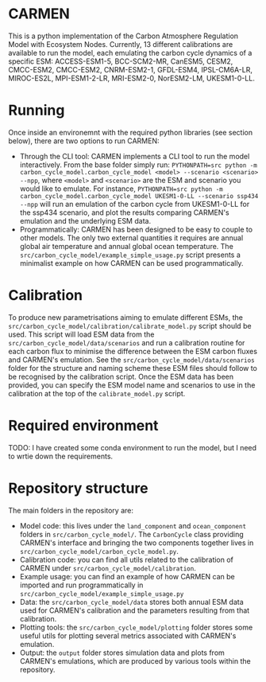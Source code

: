 # CARMEN

  

This is a python implementation of the Carbon Atmosphere Regulation Model with Ecosystem Nodes. Currently, 13 different calibrations are available to run the model, each emulating the carbon cycle dynamics of a specific ESM: ACCESS-ESM1-5, BCC-SCM2-MR, CanESM5, CESM2, CMCC-ESM2, CMCC-ESM2, CNRM-ESM2-1, GFDL-ESM4, IPSL-CM6A-LR, MIROC-ES2L, MPI-ESM1-2-LR, MRI-ESM2-0, NorESM2-LM, UKESM1-0-LL.

  
  

# Running

  

Once inside an environemnt with the required python libraries (see section below), there are two options to run CARMEN:

  

- Through the CLI tool: CARMEN implements a CLI tool to run the model interactively. From the base folder simply run: `PYTHONPATH=src python -m carbon_cycle_model.carbon_cycle_model <model> --scenario <scenario> --npp`, where `<model>` and `<scenario>` are the ESM and scenario you would like to emulate. For instance, `PYTHONPATH=src python -m carbon_cycle_model.carbon_cycle_model UKESM1-0-LL --scenario ssp434 --npp` will run an emulation of the carbon cycle from UKESM1-0-LL for the ssp434 scenario, and plot the results comparing CARMEN's emulation and the underlying ESM data.
- Programmatically: CARMEN has been designed to be easy to couple to other models. The only two external quantities it requires are annual global air temperature and annual global ocean temperature. The `src/carbon_cycle_model/example_simple_usage.py` script presents a minimalist example on how CARMEN can be used programmatically. 

# Calibration

To produce new parametrisations aiming to emulate different ESMs, the `src/carbon_cycle_model/calibration/calibrate_model.py` script should be used. This script will load ESM data from the `src/carbon_cycle_model/data/scenarios` and run a calibration routine for each carbon flux to minimise the difference between the ESM carbon fluxes and CARMEN's emulation. See the `src/carbon_cycle_model/data/scenarios` folder for the structure and naming scheme these ESM files should follow to be recognised by the calibration script. Once the ESM data has been provided, you can specify the ESM model name and scenarios to use in the calibration at the top of the `calibrate_model.py` script.
  

# Required environment
TODO: I have created some conda environment to run the model, but I need to wrtie down the requirements. 
  

# Repository structure

The main folders in the repository are:

- Model code: this lives under the `land_component` and `ocean_component` folders in `src/carbon_cycle_model/`. The `CarbonCycle` class providing CARMEN's interface and bringing the two components together lives in `src/carbon_cycle_model/carbon_cycle_model.py`.
- Calibration code: you can find all utils related to the calibration of CARMEN under `src/carbon_cycle_model/calibration`. 
- Example usage: you can find an example of how CARMEN can be imported and run programmatically in `src/carbon_cycle_model/example_simple_usage.py`
- Data: the `src/carbon_cycle_model/data` stores both annual ESM data used for CARMEN's calibration and the parameters resulting from that calibration.
- Plotting tools: the `src/carbon_cycle_model/plotting` folder stores some useful utils for plotting several metrics associated with CARMEN's emulation.
- Output: the `output` folder stores simulation data and plots from CARMEN's emulations, which are produced by various tools within the repository.
